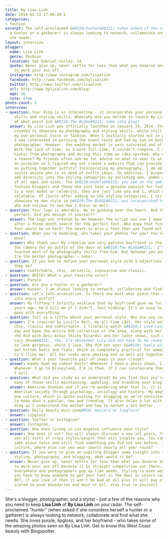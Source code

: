 ```yaml
---
title: By Lisa Linh
date: 2014-02-13 17:00:28 Z
categories:
- fashion
excerpt: The self-proclaimed &#8220;hunter&#8221; (when asked if she considers herself
  a hunter or a gatherer) is always looking to network, collaborate and find what
  she needs.
layout: interview
blogger:
  name: Lisa Linh
  genre: Fashion
  location: San Gabriel Valley, CA
  quote: Never give up, never settle for less than what you deserve and be prepared
    to work your ass off.
  instagram: http://www.instagram.com/lisaalinh
  facebook: http://www.facebook.com/bylisalinh
  twitter: http://www.twitter.com/lisaalinh
  url: http://www.bylisalinh.com/blog/
  age: 26
  note: true
photo-count: 1
interview:
- question: Your blog is so interesting - it incorporates your personal style, photography
    skills and styling skills. When/why did you decide to launch By Lisa Linh - and
    at what point did &#8220;The BLOG&#8221; come into play?
  answer: By Lisa Linh was officially launched on January 19, 2014. The website was
    created to showcase my photography and styling skills, while still presenting
    my own personal taste in fashion. When I initially started out in photography,
    I was interested in pursuing the event route and had my eye on being a wedding
    photographer. However, the wedding market is very saturated and of course, competitive.
    With the lack of time, as I work full-time, I couldn’t compare. I took a long
    hiatus from photography and during this time an idea sparked. Why not shoot for
    a reason? My friends often ask me for advice on what to wear to an event or for
    an occasion so I figured why not create a website that can provide them inspiration
    on putting together outfits? Incorporating my photography, I am able to visually
    assist anyone who is in need of outfit ideas. In addition, I purposely try to
    add diversity into the styling categories by including men, women and even children
    of all ages and sizes. The &#8220;models&#8221; you see on the website are friends,
    fashion bloggers and those who just have a genuine passion for fashion. No one
    is a real model or celebrity, they are just like you and I, which makes the website
    relatable. Of course after adding in the styling categories, I still wanted to
    showcase my own style so &#8220;The BLOG&#8221; was incorporated to allow those
    who are curious to see how I dress as well.
- question: Your logo is adorable. We’re gushing over the heart. And the script is
    perfect. Did you design it yourself?
  answer: The logo was created by me however the script was one I downloaded randomly
    after a three month search for the perfect font. Who knew that finding a cursive
    font would be so hard! The heart is also a font that was found online.
- question: When you're modeling, who takes your photos for you? You're the perfect
    muse!
  answer: Why thank you! My creative and very patient boyfriend is the guy behind
    the camera for my outfit of the days on &#8220;The BLOG&#8221;. I’ve actually
    learned most of my photography skills from him. But between you and I, I think
    I'm the better photographer – haha!
- question: If you had to define your personal style with 5 adjectives, what would
    they be?
  answer: Comfortable, chic, versatile, innovative and classic.
- question: QUICK! What's your favorite color?
  answer: Purple.
- question: Are you a hunter or a gatherer?
  answer: Hunter. I am always looking to network, collaborate and find what I need.
- question: Let's talk accessories. Is there one must-wear piece that you incorporate
    into every outfit?
  answer: My Tiffany's Infinity necklace that my boyfriend gave me for Christmas two
    years ago, he'd kill me if I didn’t. Just kidding! It's an easy to wear item and
    goes with everything.
- question: Tell us a little about your personal style. Who are you inspired by?
  answer: I'm inspired by Lucille Ball, my all-time idol. Her style was effortless,
    chic, classic and comfortable. I literally watch &#8220;I Love Lucy&#8221; every
    day and have the entire DVD collection of the show, along with her movies that
    she did with Desi Arnaz (Ricky Ricardo) and her later shows, such as &#8220;The
    Lucy Show&#8221;. Yes, I’m obsessed! Lucy did not have to be revealing whatsoever
    to look gorgeous, which I love. She did not wear 5&#8220; heels with her outfits,
    but kitten heels and flats, which is completely practical for women working 9
    to 5 (like me). All her looks were amazing and so well put together!
- question: What's your favorite pair of shoes in your closet?
  answer: Hands down my combat boots! Whenever I have a photo shoot, I'm in them.
    Whenever I go to Disneyland, I'm in them. If I can incorporate them into an outfit,
    I will.
- question: What did you study as an undergrad? Do you find that you're able to incorporate
    many of those skills maintaining, updating, and branding your blog?
  answer: American Studies and if you're wondering what that is, it is the study of
    American society through psychology, sociology and history. My emphasis was on
    pop culture, which is quite suiting for blogging as we’re consistently wanting
    to know what's popular, new and trending. It also helps a lot with branding my
    blog as I understand the market and how to market a bit better.
- question: Daily beauty must-use&#058; mascara or lipgloss?
  answer: Lipgloss.
- question: Twitter or Instagram?
  answer: Instagram.
- question: How does living in Los Angeles influence your style?
  answer: How does it not? You will always discover a new art piece, food spot and
    see all sorts of crazy styles/people that will inspire you. You can visit the
    same place twice and still find something you did not see before. I love the L.A.
    culture, where else can you wear shorts nearly all year round?
- question: If you were to give an aspiring blogger some insight into the world of
    styling, photography, and blogging, what would it be?
  answer: Never give up, never settle for less than what you deserve and be prepared
    to work your ass off because it is straight competition out there. There are bloggers
    everywhere and photographers pop up like weeds. Styling is even worse because
    you have to know someone to get your foot in the door or intern consistently.
    BUT, if you love it then it won't be bad at all plus it will pay off. Don't be
    scared to push boundaries and most of all, stay true to yourself.
---
```


She's a blogger, photographer, and a stylist - just a few of the reasons why you need to keep **Lisa Linh** of **By Lisa Linh** on your radar. The self-proclaimed "hunter" (when asked if she considers herself a hunter or a gatherer) is always looking to network, collaborate and find what she needs. She loves purple, lipgloss, and her boyfriend - who takes some of the amazing photos seen on By Lisa Linh. Get to know this West Coast beauty with Blogspotter.
